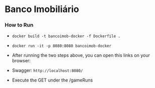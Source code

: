 # Banco Imobiliário

### How to Run
* ```docker build -t bancoimob-docker -f Dockerfile .```
* ```docker run -it -p 8080:8080 bancoimob-docker```

* After running the two steps above, you can open this links on your browser: 

* Swagger: ```http://localhost:8080/```

* Execute the GET under the /gameRuns